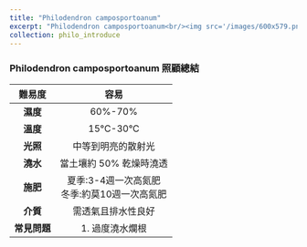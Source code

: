 ```yaml
---
title: "Philodendron camposportoanum"
excerpt: "Philodendron camposportoanum<br/><img src='/images/600x579.png'>"
collection: philo_introduce
---
```


### Philodendron camposportoanum 照顧總結

|**難易度**| 容易 |
|:-:|:-:|
|**濕度**|60%-70%|
|**溫度**|15°C-30°C|
|**光照**|中等到明亮的散射光|
|**澆水**|當土壤約 50% 乾燥時澆透|
|**施肥**|夏季:3-4週一次高氮肥<br>冬季:約莫10週一次高氮肥|
|**介質**|需透氣且排水性良好|
|**常見問題**|1. 過度澆水爛根|
